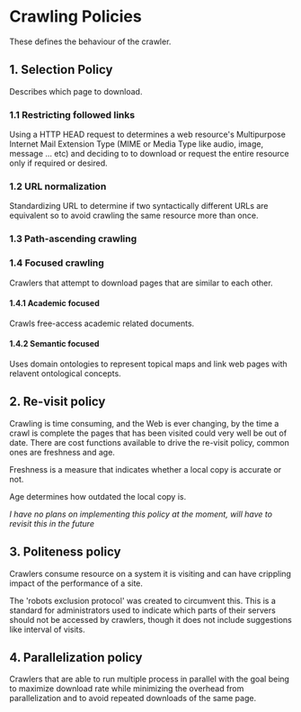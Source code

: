 # Crawling Policies
These defines the behaviour of the crawler.

## 1. Selection Policy

Describes which page to download. 

### 1.1 Restricting followed links
Using a HTTP HEAD request to determines a web resource's Multipurpose Internet Mail Extension Type (MIME or Media Type like audio, image, message ... etc) and deciding to to download or request the entire resource only if required or desired. 

### 1.2 URL normalization
Standardizing URL to determine if two syntactically different URLs are equivalent so to avoid crawling the same resource more than once. 

### 1.3 Path-ascending crawling

### 1.4 Focused crawling
Crawlers that attempt to download pages that are similar to each other. 

#### 1.4.1 Academic focused
Crawls free-access academic related documents.

#### 1.4.2 Semantic focused
Uses domain ontologies to represent topical maps and link web pages with relavent ontological concepts.

## 2. Re-visit policy 
Crawling is time consuming, and the Web is ever changing, by the time a crawl is complete the pages that has been visited could very well be out of date. There are cost functions available to drive the re-visit policy, common ones are freshness and age. 

Freshness is a measure that indicates whether a local copy is accurate or not.

Age determines how outdated the local copy is. 

*I have no plans on implementing this policy at the moment, will have to revisit this in the future*

## 3. Politeness policy
Crawlers consume resource on a system it is visiting and can have crippling impact of the performance of a site.

The 'robots exclusion protocol' was created to circumvent this. This is a standard for administrators used to indicate which parts of their servers should not be accessed by crawlers, though it does not include suggestions like interval of visits. 

## 4. Parallelization policy
Crawlers that are able to run multiple process in parallel with the goal being to maximize download rate while minimizing the overhead from parallelization and to avoid repeated downloads of the same page. 
